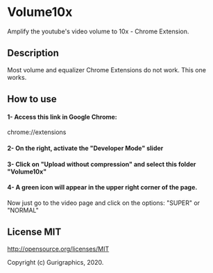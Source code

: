 # Volume10x
Amplify the youtube's video volume to 10x - Chrome Extension.

## Description
Most volume and equalizer Chrome Extensions do not work. This one works.

## How to use

#### 1- Access this link in Google Chrome:

chrome://extensions


#### 2- On the right, activate the "Developer Mode" slider


#### 3- Click on "Upload without compression" and select this folder "Volume10x"


#### 4- A green icon will appear in the upper right corner of the page.
Now just go to the video page and click on the options: "SUPER" or "NORMAL"

## License MIT
http://opensource.org/licenses/MIT

Copyright (c) Gurigraphics, 2020.
